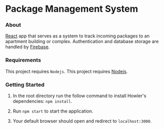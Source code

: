 # Package Management System

### About
[React](https://github.com/facebook/react) app that serves as a system to track incoming packages to an apartment building or complex.  Authentication and database storage are handled by [Firebase](https://github.com/firebase/).

### Requirements
This project requires ```Nodejs```.
This project requires [Nodejs](https://github.com/nodejs).


### Getting Started
1.  In the root directory run the follow command to install Howler's dependencies:
      ```npm install```.
      
2.  Run ```npm start``` to start the application.

3.  Your default browser should open and redirect to ```localhost:3000```.
